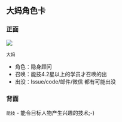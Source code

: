 ## 大妈角色卡

### 正面

![](https://avatars2.githubusercontent.com/u/22494?v=3&s=200)

`大妈` 

- 角色：隐身顾问
- 召唤：能技4.2星以上的学员才召唤的出
- 出没：Issue/code/邮件/微信 都有可能出没

### 背面

`能技` - 能令目标人物产生兴趣的技术;-)

